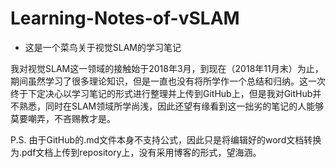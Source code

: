 # Learning-Notes-of-vSLAM
- 这是一个菜鸟关于视觉SLAM的学习笔记

我对视觉SLAM这一领域的接触始于2018年3月，到现在（2018年11月末）为止，期间虽然学习了很多理论知识，但是一直也没有将所学作一个总结和归纳。这一次终于下定决心以学习笔记的形式进行整理并上传到GitHub上，但是我对GitHub并不熟悉，同时在SLAM领域所学尚浅，因此还望有缘看到这一拙劣的笔记的人能够莫要嘲弄，不吝赐教才是。

P.S. 由于GitHub的.md文件本身不支持公式，因此只是将编辑好的word文档转换为.pdf文档上传到repository上，没有采用博客的形式，望海涵。
